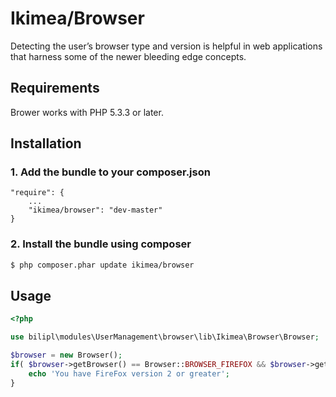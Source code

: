 Ikimea/Browser
===================

Detecting the user’s browser type and version is helpful in web applications that harness some of the newer bleeding edge concepts.



Requirements
------------

Brower works with PHP 5.3.3 or later.


Installation
------------

### 1. Add the bundle to your composer.json

```
"require": {
    ...
    "ikimea/browser": "dev-master"
}
```

### 2. Install the bundle using composer

```bash
$ php composer.phar update ikimea/browser
```

Usage
-----

```php
<?php

use bilipl\modules\UserManagement\browser\lib\Ikimea\Browser\Browser;

$browser = new Browser();
if( $browser->getBrowser() == Browser::BROWSER_FIREFOX && $browser->getVersion() >= 2 ) {
   	echo 'You have FireFox version 2 or greater';
}

```
